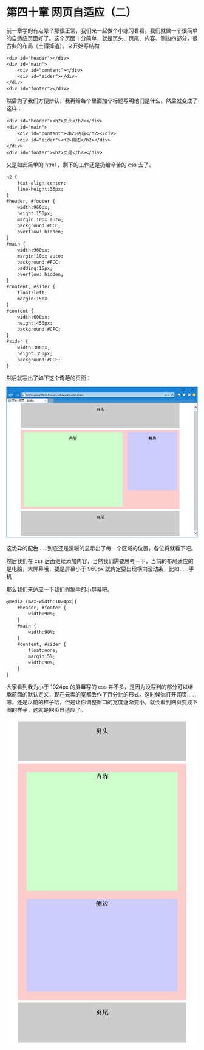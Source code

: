第四十章 网页自适应（二）
===

前一章学的有点晕？那很正常，我们来一起做个小练习看看。我们就做一个很简单的自适应页面好了。这个页面十分简单，就是页头、页尾、内容、侧边四部分，很古典的布局（土得掉渣）。来开始写结构

	<div id="header"></div>
	<div id="main">
		<div id="content"></div>
		<div id="sider"></div>
	</div>
	<div id="footer"></div>

然后为了我们方便辨认，我再给每个里面加个标题写明他们是什么，然后就变成了这样：

	<div id="header"><h2>页头</h2></div>
	<div id="main">
		<div id="content"><h2>内容</h2></div>
		<div id="sider"><h2>侧边</h2></div>
	</div>
	<div id="footer"><h2>页尾</h2></div>

又是如此简单的 html ，剩下的工作还是扔给辛苦的 css 去了。

	h2 {
		text-align:center;
		line-height:36px;
	}
	#header, #footer {
		width:960px;
		height:150px;
		margin:10px auto;
		background:#CCC;
		overflow: hidden;
	}
	#main {
		width:960px;
		margin:10px auto;
		background:#FCC;
		padding:15px;
		overflow: hidden;
	}
	#content, #sider {
		float:left;
		margin:15px
	}
	#content {
		width:600px;
		height:450px;
		background:#CFC;
	}
	#sider {
		width:300px;
		height:350px;
		background:#CCF;
	}

然后就写出了如下这个奇葩的页面：

![图40-1](images/40-1.png)

这诡异的配色……到底还是清晰的显示出了每一个区域的位置，各位将就看下吧。

然后我们在 css 后面继续添加内容，当然我们需要思考一下，当前的布局适应的是电脑，大屏幕哦，要是屏幕小于 960px 就肯定要出现横向滚动条，比如……手机

那么我们来适应一下我们假象中的小屏幕吧。

	@media (max-width:1024px){
		#header, #footer {
			width:90%;
		}
		#main {
			width:90%;
		}
		#content, #sider {
			float:none;
			margin:5%;
			width:90%;
		}
	}

大家看到我为小于 1024px 的屏幕写的 css 并不多，是因为没写到的部分可以继承前面的默认定义，现在元素的宽都改作了百分比的形式。这时候你打开网页……嗯，还是以前的样子哈，但是让你调整窗口的宽度逐渐变小，就会看到网页变成下图的样子，这就是网页自适应了。

![图40-2](images/40-2.png)